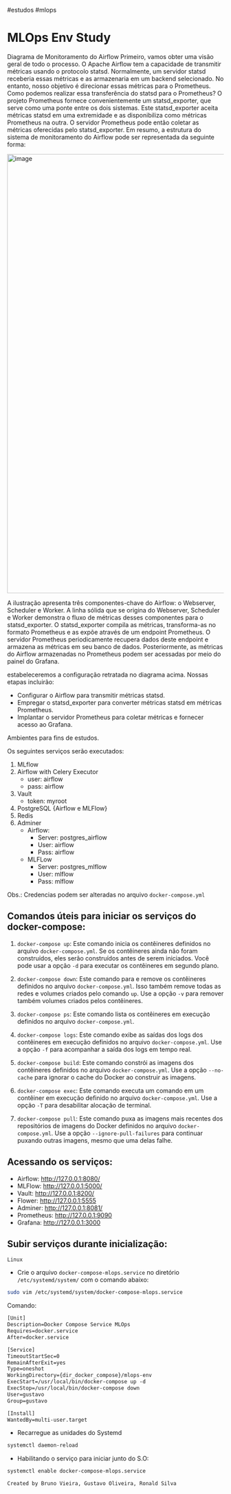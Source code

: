 #estudos #mlops 
# MLOps Env Study

Diagrama de Monitoramento do Airflow
Primeiro, vamos obter uma visão geral de todo o processo. O Apache Airflow tem a capacidade de transmitir métricas usando o protocolo statsd. Normalmente, um servidor statsd receberia essas métricas e as armazenaria em um backend selecionado. No entanto, nosso objetivo é direcionar essas métricas para o Prometheus. Como podemos realizar essa transferência do statsd para o Prometheus? O projeto Prometheus fornece convenientemente um statsd_exporter, que serve como uma ponte entre os dois sistemas. Este statsd_exporter aceita métricas statsd em uma extremidade e as disponibiliza como métricas Prometheus na outra. O servidor Prometheus pode então coletar as métricas oferecidas pelo statsd_exporter. Em resumo, a estrutura do sistema de monitoramento do Airflow pode ser representada da seguinte forma:

<img width="1022" alt="image" src="https://user-images.githubusercontent.com/46574677/236079374-01be27f1-5c8a-410d-bdc0-479a55231b7d.png">

A ilustração apresenta três componentes-chave do Airflow: o Webserver, Scheduler e Worker. A linha sólida que se origina do Webserver, Scheduler e Worker demonstra o fluxo de métricas desses componentes para o statsd_exporter. O statsd_exporter compila as métricas, transforma-as no formato Prometheus e as expõe através de um endpoint Prometheus. O servidor Prometheus periodicamente recupera dados deste endpoint e armazena as métricas em seu banco de dados. Posteriormente, as métricas do Airflow armazenadas no Prometheus podem ser acessadas por meio do painel do Grafana.

estabeleceremos a configuração retratada no diagrama acima. Nossas etapas incluirão:

- Configurar o Airflow para transmitir métricas statsd.
- Empregar o statsd_exporter para converter métricas statsd em métricas Prometheus.
- Implantar o servidor Prometheus para coletar métricas e fornecer acesso ao Grafana.

Ambientes para fins de estudos.

Os seguintes serviços serão executados:

1. MLflow
2. Airflow with Celery Executor
    - user: airflow
    - pass: airflow
3. Vault
    - token: myroot
4. PostgreSQL {Airflow e MLFlow}
5. Redis
6. Adminer
    - Airflow:
        - Server: postgres_airflow
        - User: airflow
        - Pass: airflow
    - MLFLow
        - Server: postgres_mlflow
        - User: mlflow
        - Pass: mlflow

Obs.: Credencias podem ser alteradas no arquivo `docker-compose.yml`

## Comandos úteis para iniciar os serviços do docker-compose:

1.  `docker-compose up`: Este comando inicia os contêineres definidos no arquivo `docker-compose.yml`. Se os contêineres ainda não foram construídos, eles serão construídos antes de serem iniciados. Você pode usar a opção `-d` para executar os contêineres em segundo plano.
    
2.  `docker-compose down`: Este comando para e remove os contêineres definidos no arquivo `docker-compose.yml`. Isso também remove todas as redes e volumes criados pelo comando `up`. Use a opção `-v` para remover também volumes criados pelos contêineres.
    
3.  `docker-compose ps`: Este comando lista os contêineres em execução definidos no arquivo `docker-compose.yml`.
    
4.  `docker-compose logs`: Este comando exibe as saídas dos logs dos contêineres em execução definidos no arquivo `docker-compose.yml`. Use a opção `-f` para acompanhar a saída dos logs em tempo real.
    
5.  `docker-compose build`: Este comando constrói as imagens dos contêineres definidos no arquivo `docker-compose.yml`. Use a opção `--no-cache` para ignorar o cache do Docker ao construir as imagens.
    
6.  `docker-compose exec`: Este comando executa um comando em um contêiner em execução definido no arquivo `docker-compose.yml`. Use a opção `-T` para desabilitar alocação de terminal.
    
7.  `docker-compose pull`: Este comando puxa as imagens mais recentes dos repositórios de imagens do Docker definidos no arquivo `docker-compose.yml`. Use a opção `--ignore-pull-failures` para continuar puxando outras imagens, mesmo que uma delas falhe.

## Acessando os serviços:
- Airflow: http://127.0.0.1:8080/
- MLFlow: http://127.0.0.1:5000/
- Vault: http://127.0.0.1:8200/
- Flower: http://127.0.0.1:5555
- Adminer: http://127.0.0.1:8081/
- Prometheus: http://127.0.0.1:9090
- Grafana: http://127.0.0.1:3000

## Subir serviços durante inicialização:

`Linux`

- Crie o arquivo `docker-compose-mlops.service` no diretório `/etc/systemd/system/`  com o comando abaixo:

```bash
sudo vim /etc/systemd/system/docker-compose-mlops.service
```

Comando:
```txt
[Unit]
Description=Docker Compose Service MLOps
Requires=docker.service
After=docker.service

[Service]
TimeoutStartSec=0
RemainAfterExit=yes
Type=oneshot
WorkingDirectory={dir_docker_compose}/mlops-env
ExecStart=/usr/local/bin/docker-compose up -d
ExecStop=/usr/local/bin/docker-compose down
User=gustavo
Group=gustavo

[Install]
WantedBy=multi-user.target
```

- Recarregue as unidades do Systemd
```bash
systemctl daemon-reload
```

- Habilitando o serviço para iniciar junto do S.O:
```bash
systemctl enable docker-compose-mlops.service
```

`Created by Bruno Vieira, Gustavo Oliveira, Ronald Silva`
